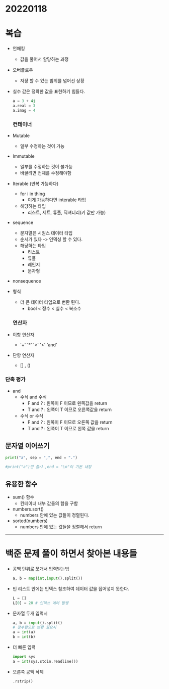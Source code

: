# 20220118



# 복습

* 언패킹
  * 값을 풀어서 할당하는 과정
* 오버플로우
  * 저장 할 수 있는 범위를 넘어선 상황

* 실수 값은 정확한 값을 표현하기 힘들다.

  ```python
  a = 3 + 4j
  a.real = 3
  a.imag = 4
  ```

  ### 컨테이너 

* Mutable

  * 일부 수정하는 것이 가능

* Immutable

  * 일부를 수정하는 것이 불가능
  * 바꿀려면 전체를 수정해야함

* Iterable (반복 가능하다)

  * for i in thing
    * 이게 가능하다면 interable 타입
  * 해당하는 타입
    * 리스트, 세트, 튜플, 딕셔너리(키 값만 가능)

* sequence

  * 문자열은 시퀀스 데이터 타입
  * 순서가 있다 -> 인덱싱 할 수 있다.
  * 해당하는 타입
    * 리스트
    * 튜플
    * 레인지
    * 문자형

* nonsequence

* 형식

  * 더 큰 데이터 타입으로 변환 된다.
    * bool < 정수 < 실수 < 복소수

  ### 연산자

* 이항 연산자

  * '+'  '*'  '<'  '>'  'and'

* 단항 연산자

  * [] , ()

### 단축 평가

* and
  * 수식 and 수식
    * F and ? : 왼쪽이 F 이므로 왼쪽값을 return
    * T and ? : 왼쪽이 T 이므로 오른쪽값을 return
  * 수식 or 수식
    * F and ? : 왼쪽이 F 이므로 오른쪽 값을 return
    * T and ? : 왼쪽이 T 이므로 왼쪽 값을 return



## 문자열 이어쓰기

```python
print("a", sep = ",", end = ".")

#print("a")만 쓸시 ,end = "\n"이 기본 내장
```



## 유용한 함수

* sum() 함수
  * 컨테이너 내부 값들의 합을 구함
* numbers.sort()
  * numbers 안에 있는 값들이 정렬된다.
* sorted(numbers)
  * numbers 안에 있는 값들을 정렬해서 return



------



# 백준 문제 풀이 하면서 찾아본 내용들



* 공백 단위로 쪼개서 입력받는법

  ```python
  a, b = map(int,input().split())
  ```

  

* 빈 리스트 안에는 인덱스 참조하여 데이터 값을 집어넣지 못한다.

  ```python
  L = []
  L[0] = 20 # 인덱스 에러 발생
  ```

* 문자열 두개 입력시

  ```python
  a, b = input().split()
  # 정수형으로 변환 필요시
  a = int(a)
  b = int(b)
  ```

* 더 빠른 입력

  ```python
  import sys
  a = int(sys.stdin.readline())
  ```

* 오른쪽 공백 삭제

  ```python
  .rstrip()
  ```

  

